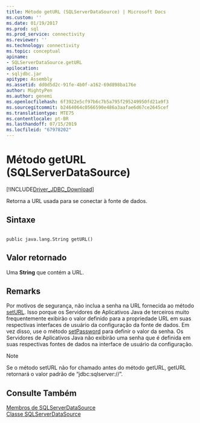 ```yaml
---
title: Método getURL (SQLServerDataSource) | Microsoft Docs
ms.custom: ''
ms.date: 01/19/2017
ms.prod: sql
ms.prod_service: connectivity
ms.reviewer: ''
ms.technology: connectivity
ms.topic: conceptual
apiname:
- SQLServerDataSource.getURL
apilocation:
- sqljdbc.jar
apitype: Assembly
ms.assetid: dd0d5d2c-91fe-4b0f-a162-69d898ba176e
author: MightyPen
ms.author: genemi
ms.openlocfilehash: 6f3922e5cf97b6c7b5a795f295249950fd21a9f3
ms.sourcegitcommit: b2464064c0566590e486a3aafae6d67ce2645cef
ms.translationtype: MTE75
ms.contentlocale: pt-BR
ms.lasthandoff: 07/15/2019
ms.locfileid: "67978202"
---
```

# <a name="geturl-method-sqlserverdatasource"></a>Método getURL (SQLServerDataSource)
[!INCLUDE[Driver_JDBC_Download](../../../includes/driver_jdbc_download.md)]

  Retorna a URL usada para se conectar à fonte de dados.  
  
## <a name="syntax"></a>Sintaxe  
  
```  
  
public java.lang.String getURL()  
```  
  
## <a name="return-value"></a>Valor retornado  
 Uma **String** que contém a URL.  
  
## <a name="remarks"></a>Remarks  
 Por motivos de segurança, não inclua a senha na URL fornecida ao método [setURL](../../../connect/jdbc/reference/seturl-method-sqlserverdatasource.md). Isso porque os Servidores de Aplicativos Java de terceiros muito frequentemente exibirão o valor definido para a propriedade URL em suas respectivas interfaces de usuário da configuração da fonte de dados. Em vez disso, use o método [setPassword](../../../connect/jdbc/reference/setpassword-method-sqlserverdatasource.md) para definir o valor da senha. Os Servidores de Aplicativos Java não exibirão uma senha que é definida em suas respectivas fontes de dados na interface de usuário da configuração.  
  
> [!NOTE]  
>  Se o método setURL não for chamado antes do método getURL, getURL retornará o valor padrão de “jdbc:sqlserver://”.  
  
## <a name="see-also"></a>Consulte Também  
 [Membros de SQLServerDataSource](../../../connect/jdbc/reference/sqlserverdatasource-members.md)   
 [Classe SQLServerDataSource](../../../connect/jdbc/reference/sqlserverdatasource-class.md)  
  
  
